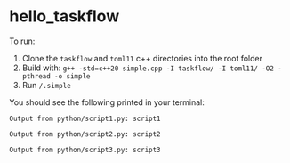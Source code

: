 # hello_taskflow

To run:

1. Clone the `taskflow` and `toml11` c++ directories into the root folder
2. Build with: `g++ -std=c++20 simple.cpp -I taskflow/ -I toml11/ -O2 -pthread -o simple`
3. Run `/.simple`

You should see the following printed in your terminal:

```
Output from python/script1.py: script1

Output from python/script2.py: script2

Output from python/script3.py: script3
```
